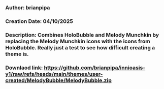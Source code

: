 ### Author: brianpipa
### Creation Date: 04/10/2025
### Description: Combines HoloBubble and Melody Munchkin by replacing the Melody Munchkin icons with the icons from HoloBubble. Really just a test to see how difficult creating a theme is. 

### Downlaod link: https://github.com/brianpipa/innioasis-y1/raw/refs/heads/main/themes/user-created/MelodyBubble/MelodyBubble.zip
